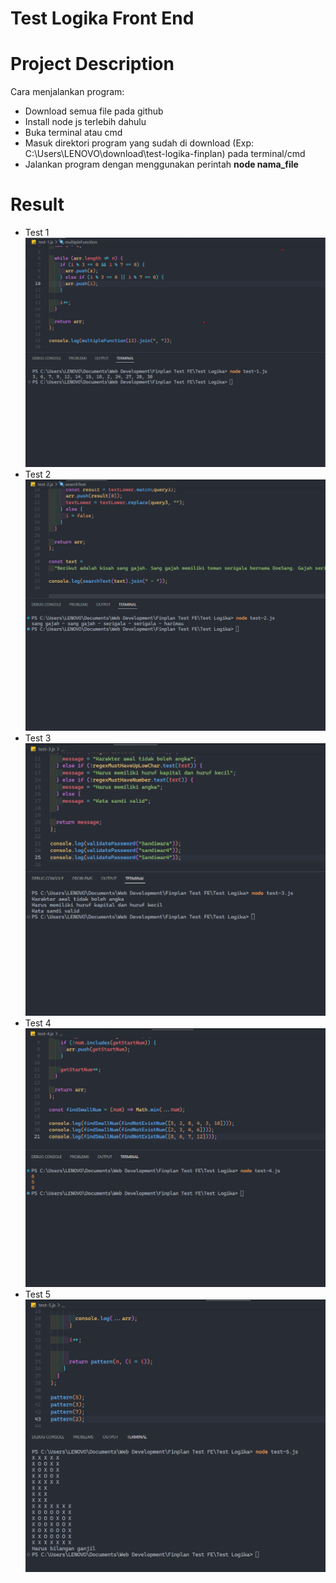# Test Logika Front End

# Project Description <a name="project-desc"></a>
Cara menjalankan program:
- Download semua file pada github
- Install node js terlebih dahulu
- Buka terminal atau cmd
- Masuk direktori program yang sudah di download (Exp: C:\Users\LENOVO\download\test-logika-finplan) pada terminal/cmd
- Jalankan program dengan menggunakan perintah **node nama_file**

# Result <a name="result"></a>
- Test 1
![](https://github.com/andrechynt/test-logika-finplan/blob/master/Hasil%20test/Hasil%20test%201.png)
- Test 2
![](https://github.com/andrechynt/test-logika-finplan/blob/master/Hasil%20test/Hasil%20test%202.png)
- Test 3
![](https://github.com/andrechynt/test-logika-finplan/blob/master/Hasil%20test/Hasil%20test%203.png)
- Test 4
![](https://github.com/andrechynt/test-logika-finplan/blob/master/Hasil%20test/Hasil%20test%204.png)
- Test 5
![](https://github.com/andrechynt/test-logika-finplan/blob/master/Hasil%20test/Hasil%20test%205.png)
